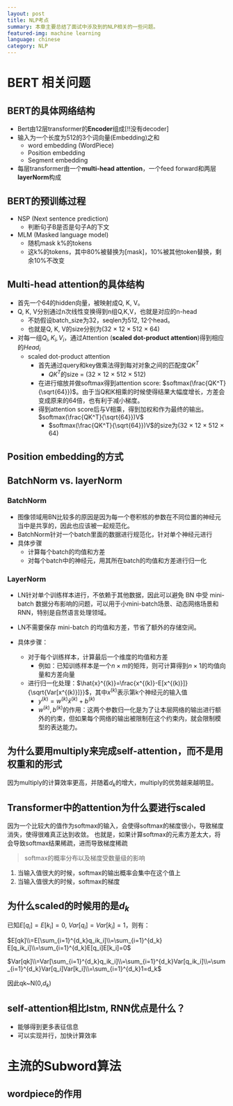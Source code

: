 ```yaml
---
layout: post
title: NLP考点
summary: 本章主要总结了面试中涉及到的NLP相关的一些问题。
featured-img: machine learning
language: chinese 
category: NLP
---
```

# BERT 相关问题
## BERT的具体网络结构
- Bert由12层transformer的**Encoder**组成[!!没有decoder]
- 输入为一个长度为512的3个词向量(Embedding)之和
    - word embedding (WordPiece)
    - Position embedding
    - Segment embedding
- 每层transformer由一个**multi-head attention**，一个feed forward和两层**layerNorm**构成
## BERT的预训练过程
- NSP (Next sentence prediction)
    - 判断句子B是否是句子A的下文
- MLM (Masked language model)
     - 随机mask k%的tokens
     - 这k%的tokens，其中80%被替换为[mask]，10%被其他token替换，剩余10%不改变
## Multi-head attention的具体结构
- 首先一个64的hidden向量，被映射成Q, K, V。
- Q, K, V分别通过n次线性变换得到n组Q,K,V，也就是对应的n-head
    - 不妨假设batch_size为32，seqlen为512, 12个head。
    - 也就是Q, K, V的size分别为(32 $\times$ 12 $\times$ 512 $\times$ 64)
- 对每一组$Q_i, K_i, V_i$，通过Attention (**scaled dot-product attention**)得到相应的$Head_i$
    - scaled dot-product attention
        - 首先通过query和key做乘法得到每对对象之间的匹配度$QK^T$
            - $QK^T$的size = (32 $\times$ 12 $\times$  512 $\times$ 512)
        - 在进行缩放并做softmax得到attention score: $softmax(\frac{QK^T}{\sqrt{64}})$。由于当Q和K相乘的时候使得结果大幅度增长，方差会变成原来的64倍，也有利于减小梯度。
        - 得到attention score后与V相乘，得到加权和作为最终的输出。$softmax(\frac{QK^T}{\sqrt{64}})V$
            - $softmax(\frac{QK^T}{\sqrt{64}})V$的size为(32 $\times$ 12 $\times$ 512 $\times$ 64)
## Position embedding的方式
## BatchNorm vs. layerNorm

### BatchNorm
- 图像领域用BN比较多的原因是因为每一个卷积核的参数在不同位置的神经元当中是共享的，因此也应该被一起规范化。
- BatchNorm针对一个batch里面的数据进行规范化，针对单个神经元进行
- 具体步骤
    - 计算每个batch的均值和方差
    - 对每个batch中的神经元，用其所在batch的均值和方差进行归一化
### LayerNorm
- LN针对单个训练样本进行，不依赖于其他数据，因此可以避免 BN 中受 mini-batch 数据分布影响的问题，可以用于小mini-batch场景、动态网络场景和 RNN，特别是自然语言处理领域。
- LN不需要保存 mini-batch 的均值和方差，节省了额外的存储空间。 

- 具体步骤：
    - 对于每个训练样本，计算最后一个维度的均值和方差
        - 例如：已知训练样本是一个$n\times m$的矩阵，则可计算得到$n\times 1$的均值向量和方差向量
    - 进行归一化处理：$\hat{x}^{(k)}=\frac{x^{(k)}-E[x^{(k)}]}{\sqrt{Var[x^{(k)}]}}$，其中$x^{(k)}$表示第k个神经元的输入值
        - $y^{(k)}=w^{(k)}\hat{x}^{(k)}+b^{(k)}$
        - $w^{(k)},b^{(k)}$的作用：这两个参数归一化是为了让本层网络的输出进行额外的约束，但如果每个网络的输出被限制在这个约束内，就会限制模型的表达能力。



    
## 为什么要用multiply来完成self-attention，而不是用权重和的形式
因为multiply的计算效率更高，并随着$d_k$的增大，multiply的优势越来越明显。

## Transformer中的attention为什么要进行scaled
因为一个比较大的值作为softmax的输入，会使得softmax的梯度很小，导致梯度消失，使得很难真正达到收敛。
也就是，如果计算softmax的元素方差太大，将会导致softmax结果稀疏，进而导致梯度稀疏
> softmax的概率分布以及梯度受数量级的影响
1. 当输入值很大的时候，softmax的输出概率会集中在这个值上
2. 当输入值很大的时候，softmax的梯度

## 为什么scaled的时候用的是$d_k$
已知$E[q_i] = E[k_i]=0$, $Var[q_i]=Var[k_i]=1$，则有：


$E[qk]\\=E[\sum_{i=1}^{d_k}q_ik_i]\\=\sum_{i=1}^{d_k} E[q_ik_i]\\=\sum_{i=1}^{d_k}E[q_i]E[k_i]=0$

$Var[qk]\\=Var[\sum_{i=1}^{d_k}q_ik_i]\\=\sum_{i=1}^{d_k}Var[q_ik_i]\\=\sum_{i=1}^{d_k}Var[q_i]Var[k_i]\\=\sum_{i=1}^{d_k}1=d_k$

因此qk~N(0,$d_k$)


## self-attention相比lstm, RNN优点是什么？
- 能够得到更多表征信息
- 可以实现并行，加快计算效率

# 主流的Subword算法
## wordpiece的作用